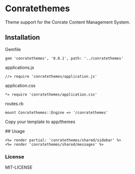 # Conratethemes

Theme support for the Conrate Content Management System.

## Installation

Gemfile

    gem 'conratethemes', '0.0.1', path: '../conratethemes'

applications.js

    //= require 'conratethemes/application.js'

application.css

    *= require 'conratethemes/application.css'

routes.rb

    mount Conratethemes::Engine => '/conratethemes'

Copy your template to app/themes

## Usage

    <%= render partial: 'conratethemes/shared/sidebar' %>
    <%= render 'conratethemes/shared/messages' %>

### License

MIT-LICENSE
